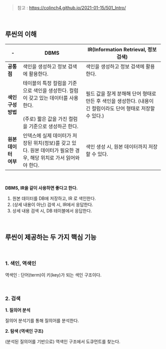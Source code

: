 > 참고 : https://colinch4.github.io/2021-01-15/501_Intro/ 

<br>

## 루씬의 이해


|-|DBMS|IR(Information Retrieval, 정보 검색)|
|-|-|-|
|**공통점**|색인을 생성하고 정보 검색에 활용한다.|색인을 생성하고 정보 검색에 활용한다.|
|**색인 구성 방법**|테이블의 특정 컬럼을 기준으로 색인을 생성한다. 컬럼이 갖고 있는 데이터를 사용한다. <br><br>(주로) 짧은 값을 가진 컬럼을 기준으로 생성하곤 한다.|필드 값을 잘게 분해해 단어 형태로 만든 후 색인을 생성한다. (내용이 긴 컬럼이라도 단어 형태로 저장할 수 있다.)|
|**원본 데이터 여부**|인덱스에 실제 데이터가 저장된 위치(정보)를 갖고 있다. 원본 데이터가 필요한 경우, 해당 위치로 가서 읽어와야 한다.|색인 생성 시, 원본 데이터까지 저장할 수 있다.|

<br>

**DBMS, IR을 같이 사용하면 좋다고 한다.**

1. 원본 데이터를 DB에 저장하고, IR 로 색인한다.
2. (상세 내용이 아닌) 검색 시, IR에서 응답한다.
3. 상세 내용 검색 시, DB 테이블에서 응답한다. 

<br>

## 루씬이 제공하는 두 가지 핵심 기능

<br>

### 1. 색인, 역색인 

역색인 : 단어(term)이 키(key)가 되는 색인 구조이다.

<br>

### 2. 검색

**1. 질의어 분석**

질의어 분석기를 통해 질의어를 분석한다.

**2. 탐색 (역색인 구조)**

(분석된 질의어를 기반으로) 역색인 구조에서 도큐먼트를 찾는다.
